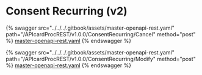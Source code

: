 # Consent Recurring (v2)

{% swagger src="../../../.gitbook/assets/master-openapi-rest.yaml" path="/APIcardProcREST/v1.0.0/ConsentRecurring/Cancel" method="post" %}
[master-openapi-rest.yaml](../../../.gitbook/assets/master-openapi-rest.yaml)
{% endswagger %}



{% swagger src="../../../.gitbook/assets/master-openapi-rest.yaml" path="/APIcardProcREST/v1.0.0/ConsentRecurring/Modify" method="post" %}
[master-openapi-rest.yaml](../../../.gitbook/assets/master-openapi-rest.yaml)
{% endswagger %}

